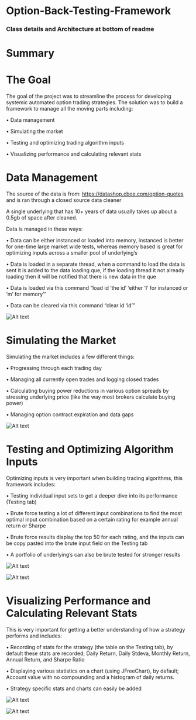# Option-Back-Testing-Framework

### Class details and Architecture at bottom of readme

# Summary


# The Goal
The goal of the project was to streamline the process for developing systemic automated option trading strategies. The solution was to build a framework to manage all the moving parts including: 

•	Data management

•	Simulating the market

•	Testing and optimizing trading algorithm inputs

•	Visualizing performance and calculating relevant stats

# Data Management
The source of the data is from: https://datashop.cboe.com/option-quotes and is ran through a closed source data cleaner

A single underlying that has 10+ years of data usually takes up about a 0.5gb of space after cleaned.

Data is managed in these ways:

•	Data can be either instanced or loaded into memory, instanced is better for one-time large market wide tests, whereas memory based is great for optimizing inputs across a smaller pool of underlying’s

•	Data is loaded in a separate thread, when a command to load the data is sent it is added to the data loading que, if the loading thread it not already loading then it will be notified that there is new data in the que

•	Data is loaded via this command “load id ‘the id’ ‘either ‘I’ for instanced or ‘m’ for memory’”

•	Data can be cleared via this command “clear id ‘id’”

![Alt text](https://snag.gy/dVSPrj.jpg)

# Simulating the Market

Simulating the market includes a few different things: 

•	Progressing through each trading day 

•	Managing all currently open trades and logging closed trades

•	Calculating buying power reductions in various option spreads by stressing underlying price (like the way most brokers calculate buying power)

•	Managing option contract expiration and data gaps

![Alt text](https://snag.gy/f3M4K9.jpg)

# Testing and Optimizing Algorithm Inputs

Optimizing inputs is very important when building trading algorithms, this framework includes: 

•	Testing individual input sets to get a deeper dive into its performance (Testing tab)

•	Brute force testing a lot of different input combinations to find the most optimal input combination based on a certain rating for example annual return or Sharpe

•	Brute force results display the top 50 for each rating, and the inputs can be copy pasted into the brute input field on the Testing tab

•	A portfolio of underlying’s can also be brute tested for stronger results

![Alt text](https://snag.gy/vwfbR7.jpg)

![Alt text](https://snag.gy/WcmV8R.jpg)

# Visualizing Performance and Calculating Relevant Stats

This is very important for getting a better understanding of how a strategy performs and includes: 

•	Recording of stats for the strategy (the table on the Testing tab), by default these stats are recorded; Daily Return, Daily Stdeva, Monthly Return, Annual Return, and Sharpe Ratio

•	Displaying various statistics on a chart (using JFreeChart), by default; Account value with no compounding and a histogram of daily returns.

•	Strategy specific stats and charts can easily be added


![Alt text](https://snag.gy/oYVcyL.jpg)

![Alt text](https://snag.gy/sIFjlu.jpg)
